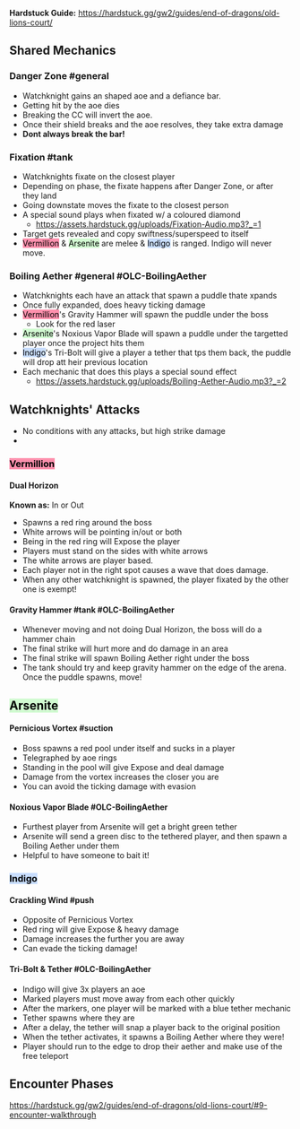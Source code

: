 **Hardstuck Guide:** https://hardstuck.gg/gw2/guides/end-of-dragons/old-lions-court/
## Shared Mechanics

### Danger Zone #general  
- Watchknight gains an shaped aoe and a defiance bar.
- Getting hit by the aoe dies
- Breaking the  CC will invert the aoe.
- Once their shield breaks and the aoe resolves, they take extra damage
- **Dont always break the bar!**

### Fixation #tank
- Watchknights fixate on the closest player
- Depending on phase, the fixate happens after Danger Zone, or after they land
- Going downstate moves the fixate to the closest person
- A special sound plays when fixated w/ a coloured diamond
	- https://assets.hardstuck.gg/uploads/Fixation-Audio.mp3?_=1
- Target gets revealed and copy swiftness/superspeed to itself
- <mark style="background: #FF5582A6;">Vermillion</mark> & <mark style="background: #BBFABBA6;">Arsenite</mark> are melee & <mark style="background: #ADCCFFA6;">Indigo</mark> is ranged. Indigo will never move.

### Boiling Aether #general #OLC-BoilingAether 
- Watchknights each have an attack that spawn a puddle thate xpands
- Once fully expanded, does heavy ticking damage
- <mark style="background: #FF5582A6;">Vermillion</mark>'s Gravity Hammer will spawn the puddle under the boss
	- Look for the red laser
- <mark style="background: #BBFABBA6;">Arsenite</mark>'s Noxious Vapor Blade will spawn a puddle under the targetted player once the project hits them
- <mark style="background: #ADCCFFA6;">Indigo</mark>'s Tri-Bolt will give a player a tether that tps them back, the puddle will drop att heir previous location
- Each mechanic that does this plays a special sound effect
	- https://assets.hardstuck.gg/uploads/Boiling-Aether-Audio.mp3?_=2
## Watchknights' Attacks
- No conditions with any attacks, but high strike damage
- 
### <mark style="background: #FF5582A6;">Vermillion</mark>
#### Dual Horizon
**Known as:** In or Out
- Spawns a red ring around the boss
- White arrows will be pointing in/out or both
- Being in the red ring will Expose the player
- Players must stand on the sides with white arrows
- The white arrows are player based. 
- Each player not in the right spot causes a wave that does damage.
- When any other watchknight is spawned, the player fixated by the other one is exempt!

#### Gravity Hammer #tank #OLC-BoilingAether
- Whenever moving and not doing Dual Horizon, the boss will do a hammer chain
- The final strike will hurt more and do damage in an area
- The final strike will spawn Boiling Aether right under the boss
- The tank should try and keep gravity hammer on the edge of the arena. Once the puddle spawns, move!
## <mark style="background: #BBFABBA6;">Arsenite</mark>
#### Pernicious Vortex #suction
- Boss spawns a red pool under itself and sucks in a player
- Telegraphed by aoe rings
- Standing in the pool will give Expose and deal damage
- Damage from the vortex increases the closer you are
- You can avoid the ticking damage with evasion
#### Noxious Vapor Blade #OLC-BoilingAether
- Furthest player from Arsenite will get a bright green tether
- Arsenite will send a green disc to the tethered player, and then spawn a Boiling Aether under them
- Helpful to have someone to bait it!
### <mark style="background: #ADCCFFA6;">Indigo</mark>
#### Crackling Wind #push
- Opposite of Pernicious Vortex
- Red ring will give Expose & heavy damage
- Damage increases the further you are away
- Can evade the ticking damage!
#### Tri-Bolt & Tether #OLC-BoilingAether
- Indigo will give 3x players an aoe
- Marked players must move away from each other quickly
- After the markers, one player will be marked with a blue tether mechanic
- Tether spawns where they are
- After a delay, the tether will snap a player back to the original position
- When the tether activates, it spawns a Boiling Aether where they were!
- Player should run to the edge to drop their aether and make use of the free teleport
## Encounter Phases
https://hardstuck.gg/gw2/guides/end-of-dragons/old-lions-court/#9-encounter-walkthrough
